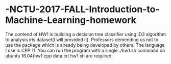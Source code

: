 # -NCTU-2017-FALL-Introduction-to-Machine-Learning-homework
The contend of HW1 is building a decision tree classifier using ID3 algorithm to analysis iris dataset(I will provided it). Professors demending us not to use the package which is already being developed by others. The language I use is CPP 11. You can run the program with a single ./hw1.sh command on ubuntu 16.04(hw1.cpp data.txt hw1.sh are required
